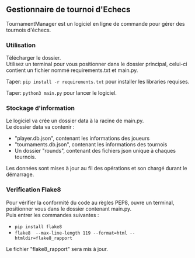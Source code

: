 <h2> Gestionnaire de tournoi d'Echecs </h2>

TournamentManager est un logiciel en ligne de commande pour gérer des tournois d'échecs.

<h3> Utilisation </h3>
Télécharger le dossier.<br>
Utilisez un terminal pour vous positionner dans le dossier principal, celui-ci contient un fichier nommé requirements.txt et main.py.<br>

Taper: ```pip install -r requirements.txt``` pour installer les libraries requises.

Taper: ```python3 main.py``` pour lancer le logiciel.

<h3> Stockage d'information </h3>

Le logiciel va crée un dossier data à la racine de main.py.<br>
Le dossier data va contenir :

- "player.db.json", contenant les informations des joueurs<br>
- "tournaments.db.json", contenant les informations des tournois<br>
- Un dossier "rounds", contenant des fichiers json unique à chaques tournois.

Les données sont mises à jour au fil des opérations et son chargé durant le démarrage.

<h3> Verification Flake8 </h3>

Pour vérifier la conformité du code au règles PEP8, ouvre un terminal, positionner vous dans le dossier contenant main.py.<br>
Puis entrer les commandes suivantes :

- ```pip install flake8```
- ```flake8  --max-line-length 119 --format=html --htmldir=flake8_rapport```

Le fichier "flake8_rapport" sera mis à jour.